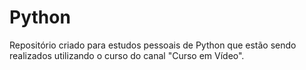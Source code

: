 # Python
Repositório criado para estudos pessoais de Python que estão sendo realizados utilizando o curso do canal "Curso em Vídeo". 
